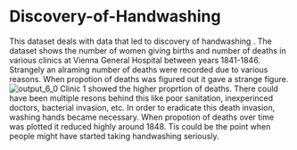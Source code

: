 # Discovery-of-Handwashing
This dataset deals with data that led to discovery of handwashing . The dataset shows the number of women giving births and number of deaths in various clinics at Vienna General Hospital between years 1841-1846. Strangely an alraming number of deaths were recorded due to various reasons. When propotion of deaths was figured out it gave a strange figure.  
![output_6_0](https://user-images.githubusercontent.com/60546284/99950645-c2a54780-2d74-11eb-8a05-7afe881a18f0.png)
Clinic 1 showed the higher proprtion of deaths. There could have been multiple resons behind this like poor sanitation, inexperinced doctors, bacterial invasion, etc. In order to eradicate this death invasion, washing hands became necessary. When propotion of deaths over time was plotted it reduced highly around 1848. Tis could be the point when people might have started taking handwashing seriously. 
